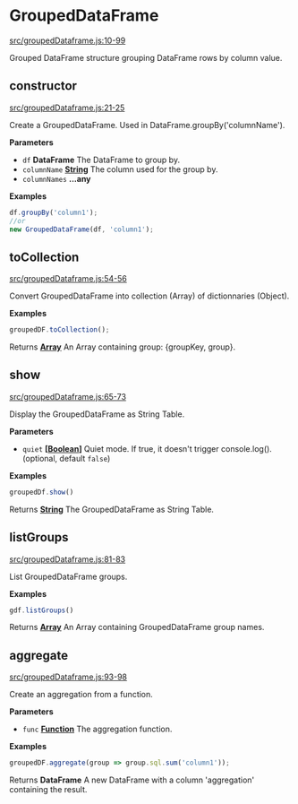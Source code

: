 <!-- Generated by documentation.js. Update this documentation by updating the source code. -->

# GroupedDataFrame

[src/groupedDataframe.js:10-99](https://github.com/Gmousse/dataframe-js/blob/73aad8d74a6895172c95139419561d38ab6a8b5e/src/groupedDataframe.js#L10-L99 "Source code on GitHub")

Grouped DataFrame structure grouping DataFrame rows by column value.

## constructor

[src/groupedDataframe.js:21-25](https://github.com/Gmousse/dataframe-js/blob/73aad8d74a6895172c95139419561d38ab6a8b5e/src/groupedDataframe.js#L21-L25 "Source code on GitHub")

Create a GroupedDataFrame. Used in DataFrame.groupBy('columnName').

**Parameters**

-   `df` **DataFrame** The DataFrame to group by.
-   `columnName` **[String](https://developer.mozilla.org/en-US/docs/Web/JavaScript/Reference/Global_Objects/String)** The column used for the group by.
-   `columnNames` **...any** 

**Examples**

```javascript
df.groupBy('column1');
//or
new GroupedDataFrame(df, 'column1');
```

## toCollection

[src/groupedDataframe.js:54-56](https://github.com/Gmousse/dataframe-js/blob/73aad8d74a6895172c95139419561d38ab6a8b5e/src/groupedDataframe.js#L54-L56 "Source code on GitHub")

Convert GroupedDataFrame into collection (Array) of dictionnaries (Object).

**Examples**

```javascript
groupedDF.toCollection();
```

Returns **[Array](https://developer.mozilla.org/en-US/docs/Web/JavaScript/Reference/Global_Objects/Array)** An Array containing group: {groupKey, group}.

## show

[src/groupedDataframe.js:65-73](https://github.com/Gmousse/dataframe-js/blob/73aad8d74a6895172c95139419561d38ab6a8b5e/src/groupedDataframe.js#L65-L73 "Source code on GitHub")

Display the GroupedDataFrame as String Table.

**Parameters**

-   `quiet` **\[[Boolean](https://developer.mozilla.org/en-US/docs/Web/JavaScript/Reference/Global_Objects/Boolean)]** Quiet mode. If true, it doesn't trigger console.log(). (optional, default `false`)

**Examples**

```javascript
groupedDf.show()
```

Returns **[String](https://developer.mozilla.org/en-US/docs/Web/JavaScript/Reference/Global_Objects/String)** The GroupedDataFrame as String Table.

## listGroups

[src/groupedDataframe.js:81-83](https://github.com/Gmousse/dataframe-js/blob/73aad8d74a6895172c95139419561d38ab6a8b5e/src/groupedDataframe.js#L81-L83 "Source code on GitHub")

List GroupedDataFrame groups.

**Examples**

```javascript
gdf.listGroups()
```

Returns **[Array](https://developer.mozilla.org/en-US/docs/Web/JavaScript/Reference/Global_Objects/Array)** An Array containing GroupedDataFrame group names.

## aggregate

[src/groupedDataframe.js:93-98](https://github.com/Gmousse/dataframe-js/blob/73aad8d74a6895172c95139419561d38ab6a8b5e/src/groupedDataframe.js#L93-L98 "Source code on GitHub")

Create an aggregation from a function.

**Parameters**

-   `func` **[Function](https://developer.mozilla.org/en-US/docs/Web/JavaScript/Reference/Statements/function)** The aggregation function.

**Examples**

```javascript
groupedDF.aggregate(group => group.sql.sum('column1'));
```

Returns **DataFrame** A new DataFrame with a column 'aggregation' containing the result.

